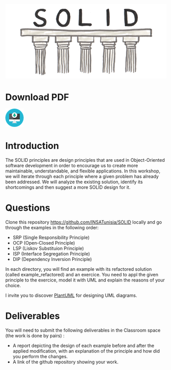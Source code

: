 
![The SOLID principles](img/solid.png)

# Download PDF
[![Download TP1](img/pdf.png)](tp1.pdf)

# Introduction
The SOLID principles are design principles that are used in Object-Oriented software development in order to encourage us to create more maintainable, understandable, and flexible applications. In this workshop, we will iterate through each principle where a given problem has already been addressed. We will analyze the existing solution, identify its shortcomings and then suggest a more SOLID design for it.   

 
# Questions
Clone this repository https://github.com/INSATunisia/SOLID locally and go through the examples in the following order:
  
* SRP (Single Responsibility Principle)
* OCP (Open-Closed Principle)
* LSP (Liskov Substituion Principle)
* ISP (Interface Segregation Principle)
* DIP (Dependency Inversion Principle)

In each directory, you will find an example with its refactored solution (called example_refactored) and an exercice. You need to appl the given principle to the exercice, model it with UML and explain the reasons of your choice.

I invite you to discover [PlantUML](https://plantuml.com/fr/) for designing UML diagrams.

# Deliverables
You will need to submit the following deliverables in the Classroom space (the work is done by pairs) :

- A report depicting the design of each example before and after the applied modification, with an explanation of the principle and how did you perform the changes.
- A link of the github repository showing your work.
